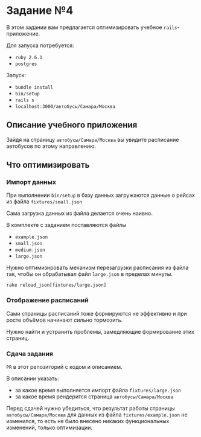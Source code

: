 # Задание №4

В этом задании вам предлагается оптимизировать учебное `rails`-приложение.

Для запуска потребуется:
- `ruby 2.6.1`
- `postgres`

Запуск:
- `bundle install`
- `bin/setup`
- `rails s`
- `localhost:3000/автобусы/Самара/Москва`

## Описание учебного приложения
Зайдя на страницу `автобусы/Самара/Москва` вы увидите расписание автобусов по этому направлению.

## Что оптимизировать

### Импорт данных
При выполнении `bin/setup` в базу данных загружаются данные о рейсах из файла `fixtures/small.json`

Сама загрузка данных из файла делается очень наивно.

В комплекте с заданием поставляются файлы
- `example.json`
- `small.json`
- `medium.json`
- `large.json`

Нужно оптимизировать механизм перезагрузки расписания из файла так, чтобы он обрабатывал файл `large.json` в пределах минуты.

`rake reload_json[fixtures/large.json]`

### Отображение расписаний
Сами страницы расписаний тоже формируются не эффективно и при росте объёмов начинают сильно тормозить.

Нужно найти и устранить проблемы, замедляющие формирование этих страниц.

### Сдача задания
`PR` в этот репозиторий с кодом и описанием.

В описании указать:
- за какое время выполняется импорт файла `fixtures/large.json`
- за какое время рендерится страница `автобусы/Самара/Москва`

Перед сдачей нужно убедиться, что результат работы страницы `автобусы/Самара/Москва` для данных из файла `fixtures/example.json` не изменился, то есть не было внесено никаких функциональных изменений, только оптимизации.
